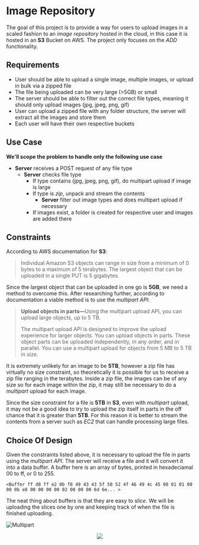 # Image Repository
The goal of this project is to provide a way for users to upload images in a scaled fashion to an _image repository_ hosted in the cloud, in this case it is hosted in an **S3** Bucket on AWS. The project only focuses on the _ADD_ functionality.

## Requirements
- User should be able to upload a single image, multiple images, or upload in bulk via a zipped file
- The file being uploaded can be very large (>5GB) or small
- The server should be able to filter out the correct file types, meaning it should only upload images (jpg, jpeg, png, gif)
- User can upload a zipped file with any folder structure, the server will extract all the images and store them
- Each user will have their own respective buckets

## Use Case
**We'll scope the problem to handle only the following use case**
- **Server** receives a POST request of any file type
  - **Server** checks file type
    - If type contains (jpg, jpeg, png, gif), do multipart upload if image is large
    - If type is _zip_, unpack and stream the contents 
      - **Server** filter out image types and does multipart upload if necessary
    - If images exist, a folder is created for respective user and images are added there
    
## Constraints
According to AWS documentation for **S3**:
>Individual Amazon S3 objects can range in size from a minimum of 0 bytes to a maximum of 5 terabytes. The largest object that can be uploaded in a single PUT is 5 gigabytes.

Since the largest object that can be uploaded in one go is **5GB**, we need a method to overcome this. After researching further, according to documentation a viable method is to use the _multipart API_:
> <b>Upload objects in parts—</b>Using the multipart upload API, you can upload
> large objects, up to 5 TB.
>
> The multipart upload API is designed to
> improve the upload experience for larger objects. You can upload
> objects in parts. These object parts can be uploaded independently, in
> any order, and in parallel. You can use a multipart upload for objects
> from 5 MB to 5 TB in size.

It is extremely unlikely for an image to be **5TB**, however a zip file has virtually no size constraint, so theoretically it is possible for us to receive a zip file ranging in the terabytes. Inside a zip file, the images can be of any size so for each image within the zip, it may still be necessary to do a _multipart_ upload for each image.

Since the size constraint for a file is **5TB** in **S3**, even with _multipart_ upload, it may not be a good idea to try to upload the zip itself in parts in the off chance that it is greater than **5TB**. For this reason it is better to stream the contents from a server such as _EC2_ that can handle processing large files.

## Choice Of Design
Given the constraints listed above, it is necessary to upload the file in parts using the _multipart API_. The server will receive a file and it will convert it into a data buffer. A buffer here is an array of bytes, printed in hexadeciamal 00 to ff, or 0 to 255. 

```<Buffer ff d8 ff e2 0b f8 49 43 43 5f 50 52 4f 46 49 4c 45 00 01 01 00 00 0b e8 00 00 00 00 02 00 00 00 6d 6e... >```

The neat thing about buffers is that they are easy to _slice_. We will be uploading the slices one by one and keeping track of when the file is finished uploading.

![Multipart](/images/s3_multipart_upload.png)

<p align="center">
  <img src="http:/s3_multipart_upload.png" />
</p>

